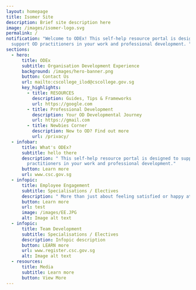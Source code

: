 ```yaml
---
layout: homepage
title: Isomer Site
description: Brief site description here
image: /images/isomer-logo.svg
permalink: /
notification: "Welcome to ODEx! This self-help resource portal is designed to
  support OD practitioners in your work and professional development. "
sections:
  - hero:
      title: ODEx
      subtitle: Organisation Development Experience
      background: /images/hero-banner.png
      button: Contact Us
      url: mailto:cscollege_ilod@cscollege.gov.sg
      key_highlights:
        - title: RESOURCES
          description: Guides, Tips & Frameworks
          url: https://google.com
        - title: Professional Development
          description: Your OD Developmental Journey
          url: https://gmail.com
        - title: Newbies Corner
          description: New to OD? Find out more
          url: /privacy/
  - infobar:
      title: What's ODEx?
      subtitle: hello there
      description: " This self-help resource portal is designed to support OD
        practitioners in your work and professional development."
      button: Learn more
      url: www.csc.gov.sg
  - infopic:
      title: Employee Engagement
      subtitle: Specialisations / Electives
      description: " More than just about feeling satisfied or happy at work"
      button: Learn more
      url: test
      image: /images/EE.JPG
      alt: Image alt text
  - infopic:
      title: Team Development
      subtitle: Specialisations / Electives
      description: Infopic description
      button: LEARN more
      url: www.register.csc.gov.sg
      alt: Image alt text
  - resources:
      title: Media
      subtitle: Learn more
      button: View More
---
```

